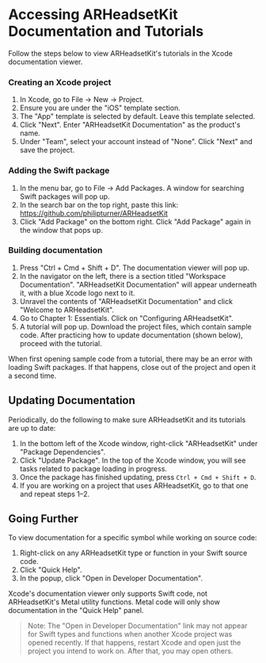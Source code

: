 # Accessing ARHeadsetKit Documentation and Tutorials

Follow the steps below to view ARHeadsetKit's tutorials in the Xcode documentation viewer.

### Creating an Xcode project

1. In Xcode, go to File -> New -> Project.
1. Ensure you are under the "iOS" template section.
1. The "App" template is selected by default. Leave this template selected.
1. Click "Next". Enter "ARHeadsetKit Documentation" as the product's name.
1. Under "Team", select your account instead of "None". Click "Next" and save the project.

### Adding the Swift package

1. In the menu bar, go to File -> Add Packages. A window for searching Swift packages will pop up.
1. In the search bar on the top right, paste this link: https://github.com/philipturner/ARHeadsetKit
1. Click "Add Package" on the bottom right. Click "Add Package" again in the window that pops up.

### Building documentation

1. Press "Ctrl + Cmd + Shift + D". The documentation viewer will pop up.
1. In the navigator on the left, there is a section titled "Workspace Documentation". "ARHeadsetKit Documentation" will appear underneath it, with a blue Xcode logo next to it.
1. Unravel the contents of "ARHeadsetKit Documentation" and click "Welcome to ARHeadsetKit".
1. Go to Chapter 1: Essentials. Click on "Configuring ARHeadsetKit".
1. A tutorial will pop up. Download the project files, which contain sample code. After practicing how to update documentation (shown below), proceed with the tutorial.

When first opening sample code from a tutorial, there may be an error with loading Swift packages. If that happens, close out of the project and open it a second time.

## Updating Documentation

Periodically, do the following to make sure ARHeadsetKit and its tutorials are up to date:

1. In the bottom left of the Xcode window, right-click "ARHeadsetKit" under "Package Dependencies".
1. Click "Update Package". In the top of the Xcode window, you will see tasks related to package loading in progress.
1. Once the package has finished updating, press `Ctrl + Cmd + Shift + D`.
1. If you are working on a project that uses ARHeadsetKit, go to that one and repeat steps 1&ndash;2.

## Going Further

To view documentation for a specific symbol while working on source code:
1. Right-click on any ARHeadsetKit type or function in your Swift source code.
1. Click "Quick Help".
1. In the popup, click "Open in Developer Documentation".

Xcode's documentation viewer only supports Swift code, not ARHeadsetKit's Metal utility functions. Metal code will only show documentation in the "Quick Help" panel.

> Note: The "Open in Developer Documentation" link may not appear for Swift types and functions when another Xcode project was opened recently. If that happens, restart Xcode and open just the project you intend to work on. After that, you may open others.

